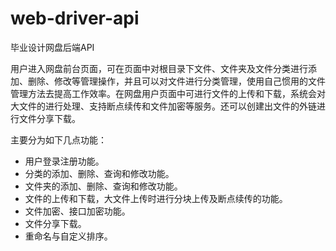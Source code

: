 # web-driver-api
毕业设计网盘后端API

用户进入网盘前台页面，可在页面中对根目录下文件、文件夹及文件分类进行添加、删除、修改等管理操作，并且可以对文件进行分类管理，使用自己惯用的文件管理方法去提高工作效率。在网盘用户页面中可进行文件的上传和下载，系统会对大文件的进行处理、支持断点续传和文件加密等服务。还可以创建出文件的外链进行文件分享下载。

主要分为如下几点功能：
  - 用户登录注册功能。
  - 分类的添加、删除、查询和修改功能。
  - 文件夹的添加、删除、查询和修改功能。
  - 文件的上传和下载，大文件上传时进行分块上传及断点续传的功能。
  - 文件加密、接口加密功能。
  - 文件分享下载。
  - 重命名与自定义排序。
